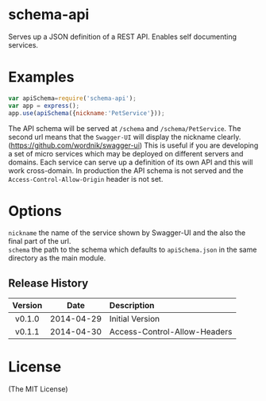 schema-api
==========

Serves up a JSON definition of a REST API. Enables self documenting services.


# Examples

```js
var apiSchema=require('schema-api');
var app = express();
app.use(apiSchema({nickname:'PetService'}));
```

The API schema will be served at ``/schema`` and ``/schema/PetService``. The second url means that the ``Swagger-UI`` will display the nickname clearly.(https://github.com/wordnik/swagger-ui)
This is useful if you are developing a set of micro services which may be deployed on different servers and domains. Each service can serve up a definition of its own API and this will work cross-domain. In production the API schema is not served and the ``Access-Control-Allow-Origin`` header is not set.

# Options
``nickname`` the name of the service shown by Swagger-UI and the also the final part of the url.  
``schema`` the path to the schema which defaults to ``apiSchema.json`` in the same directory as the main module.



## Release History
|Version|Date|Description|
|:--:|:--:|:--|
|v0.1.0|2014-04-29| Initial Version|
|v0.1.1|2014-04-30| Access-Control-Allow-Headers |

# License 

(The MIT License)
